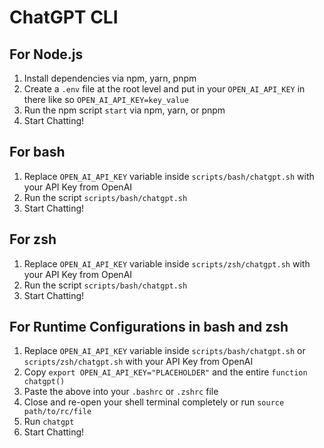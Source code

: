 # ChatGPT CLI

## For Node.js

1. Install dependencies via npm, yarn, pnpm
2. Create a `.env` file at the root level and put in your `OPEN_AI_API_KEY` in there like so `OPEN_AI_API_KEY=key_value`
3. Run the npm script `start` via npm, yarn, or pnpm
4. Start Chatting!

## For bash

1. Replace `OPEN_AI_API_KEY` variable inside `scripts/bash/chatgpt.sh` with your API Key from OpenAI
2. Run the script `scripts/bash/chatgpt.sh`
3. Start Chatting!

## For zsh

1. Replace `OPEN_AI_API_KEY` variable inside `scripts/zsh/chatgpt.sh` with your API Key from OpenAI
2. Run the script `scripts/bash/chatgpt.sh`
3. Start Chatting!

## For Runtime Configurations in bash and zsh

1. Replace `OPEN_AI_API_KEY` variable inside `scripts/bash/chatgpt.sh` or `scripts/zsh/chatgpt.sh` with your API Key from OpenAI
2. Copy `export OPEN_AI_API_KEY="PLACEHOLDER"` and the entire `function chatgpt()`
3. Paste the above into your `.bashrc` or `.zshrc` file
4. Close and re-open your shell terminal completely or run `source path/to/rc/file`
5. Run `chatgpt`
6. Start Chatting!
